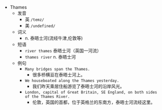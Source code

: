 - Thames
  - 发音
    - 英 `/temz/`
    - 美 `/undefined/`
  - 词义
    - n. 泰晤士河(流经牛津,伦敦等)
  - 短语
    - `river thames` 泰晤士河（英国一河流） 
    - `thames river` n. 泰晤士河 
  - 例句
    - `Many bridges span the Thames.`
      - 很多桥横亘在泰晤士河上。
    - `We houseboated along the Thames yesterday.`
      - 我们昨天乘居住船游览了泰晤士河的沿岸风光。
    - `London, capital of Great Britain, SE England, on both sides of the Thames River.`
      - 伦敦，英国的首都，位于英格兰的东南方，泰晤士河流经这里。

